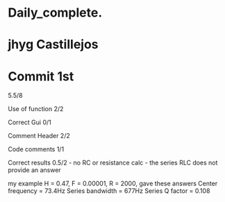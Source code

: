 # Daily_complete.
# jhyg Castillejos
# Commit 1st
5.5/8

Use of function 2/2

Correct Gui 0/1

Comment Header 2/2

Code comments 1/1

Correct results 0.5/2 - no RC or resistance calc - the series RLC does not provide an answer

my example H = 0.47, F = 0.00001, R = 2000, gave these answers 
Center frequency = 73.4Hz
Series bandwidth = 677Hz
Series Q factor = 0.108

